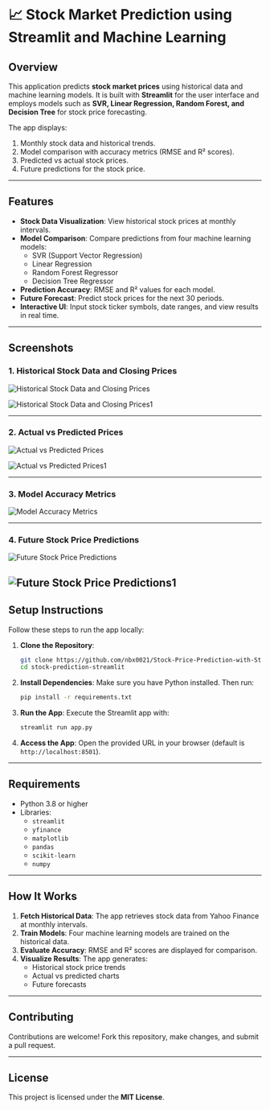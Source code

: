 # 📈 Stock Market Prediction using Streamlit and Machine Learning

## Overview

This application predicts **stock market prices** using historical data and machine learning models. It is built with **Streamlit** for the user interface and employs models such as **SVR, Linear Regression, Random Forest, and Decision Tree** for stock price forecasting.

The app displays:
1. Monthly stock data and historical trends.
2. Model comparison with accuracy metrics (RMSE and R² scores).
3. Predicted vs actual stock prices.
4. Future predictions for the stock price.

---

## Features

- **Stock Data Visualization**: View historical stock prices at monthly intervals.
- **Model Comparison**: Compare predictions from four machine learning models:
   - SVR (Support Vector Regression)
   - Linear Regression
   - Random Forest Regressor
   - Decision Tree Regressor
- **Prediction Accuracy**: RMSE and R² values for each model.
- **Future Forecast**: Predict stock prices for the next 30 periods.
- **Interactive UI**: Input stock ticker symbols, date ranges, and view results in real time.

---

## Screenshots

### 1. Historical Stock Data and Closing Prices

![Historical Stock Data and Closing Prices](https://github.com/user-attachments/assets/8e6da584-81fe-4f08-9a85-43e2dcc3199a)


![Historical Stock Data and Closing Prices1](https://github.com/user-attachments/assets/86d6da94-d06f-403b-ae4e-6c2a5a5170ec)


---

### 2. Actual vs Predicted Prices
![Actual vs Predicted Prices](https://github.com/user-attachments/assets/e048c278-de15-4ead-8049-06996668787c)


![Actual vs Predicted Prices1](https://github.com/user-attachments/assets/57e72fca-5fe4-40ed-af17-84fb0f09d554)

---

### 3. Model Accuracy Metrics

![Model Accuracy Metrics](https://github.com/user-attachments/assets/d7277361-0664-4ca7-942f-48b6c4210502)

---

### 4. Future Stock Price Predictions

![Future Stock Price Predictions](https://github.com/user-attachments/assets/e7983bd2-e5d2-447f-ac96-04dc05042222)


![Future Stock Price Predictions1](https://github.com/user-attachments/assets/3a00546b-33f7-4811-872f-f3a7a579e430)
---

## Setup Instructions

Follow these steps to run the app locally:

1. **Clone the Repository**:
   ```bash
   git clone https://github.com/nbx0021/Stock-Price-Prediction-with-Streamlit-ML.git
   cd stock-prediction-streamlit
   ```

2. **Install Dependencies**:
   Make sure you have Python installed. Then run:
   ```bash
   pip install -r requirements.txt
   ```

3. **Run the App**:
   Execute the Streamlit app with:
   ```bash
   streamlit run app.py
   ```

4. **Access the App**:
   Open the provided URL in your browser (default is `http://localhost:8501`).

---

## Requirements

- Python 3.8 or higher
- Libraries:
   - `streamlit`
   - `yfinance`
   - `matplotlib`
   - `pandas`
   - `scikit-learn`
   - `numpy`

---

## How It Works

1. **Fetch Historical Data**: The app retrieves stock data from Yahoo Finance at monthly intervals.
2. **Train Models**: Four machine learning models are trained on the historical data.
3. **Evaluate Accuracy**: RMSE and R² scores are displayed for comparison.
4. **Visualize Results**: The app generates:
   - Historical stock price trends
   - Actual vs predicted charts
   - Future forecasts

---

## Contributing

Contributions are welcome! Fork this repository, make changes, and submit a pull request.

---

## License

This project is licensed under the **MIT License**.

